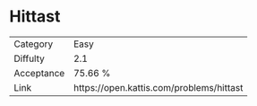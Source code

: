 # Hittast

<table>
    <tr>
        <td>Category</td>
        <td>Easy</td>
    </tr>
    <tr>
        <td>Diffulty</td>
        <td>2.1</td>
    </tr>
    <tr>
        <td>Acceptance</td>
        <td>75.66 %</td>
    </tr>
    <tr>
        <td>Link</td>
        <td>https://open.kattis.com/problems/hittast</td>
    </tr>
</table>